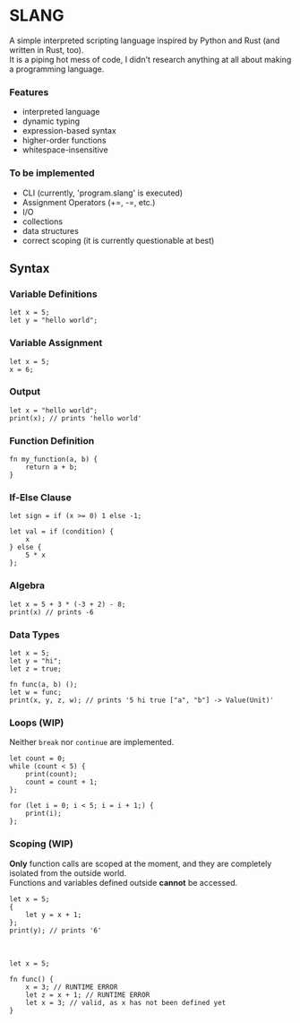 # SLANG

A simple interpreted scripting language inspired by Python and Rust (and written in Rust, too).<br>
It is a piping hot mess of code, I didn't research anything at all about making a programming language.

### Features

-   interpreted language
-   dynamic typing
-   expression-based syntax
-   higher-order functions
-   whitespace-insensitive

### To be implemented

-   CLI (currently, 'program.slang' is executed)
-   Assignment Operators (+=, -=, etc.)
-   I/O
-   collections
-   data structures
-   correct scoping (it is currently questionable at best)

## Syntax

### Variable Definitions

```
let x = 5;
let y = "hello world";
```

### Variable Assignment

```
let x = 5;
x = 6;
```

### Output

```
let x = "hello world";
print(x); // prints 'hello world'
```

### Function Definition

```
fn my_function(a, b) {
    return a + b;
}
```

### If-Else Clause

```
let sign = if (x >= 0) 1 else -1;

let val = if (condition) {
    x
} else {
    5 * x
};
```

### Algebra

```
let x = 5 + 3 * (-3 + 2) - 8;
print(x) // prints -6
```

### Data Types

```
let x = 5;
let y = "hi";
let z = true;

fn func(a, b) ();
let w = func;
print(x, y, z, w); // prints '5 hi true ["a", "b"] -> Value(Unit)'
```

### Loops (WIP)

Neither `break` nor `continue` are implemented.

```
let count = 0;
while (count < 5) {
    print(count);
    count = count + 1;
};

for (let i = 0; i < 5; i = i + 1;) {
    print(i);
};
```

### Scoping (WIP)

**Only** function calls are scoped at the moment, and they are completely isolated from the outside world.<br>
Functions and variables defined outside **cannot** be accessed.

```
let x = 5;
{
    let y = x + 1;
};
print(y); // prints '6'
```

<br>

```
let x = 5;

fn func() {
    x = 3; // RUNTIME ERROR
    let z = x + 1; // RUNTIME ERROR
    let x = 3; // valid, as x has not been defined yet
}
```
